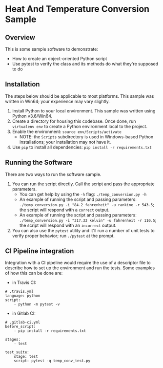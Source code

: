 # Heat And Temperature Conversion Sample

## Overview
This is some sample software to demonstrate:
 * How to create an object-oriented Python script
 * Use pytest to verify the class and its methods do what they're supposed to do 

## Installation
The steps below should be applicable to most platforms. This sample was written in Win64; your experience may vary slightly.
1. Install Python to your local environment. This sample was written using Python v3.6/Win64.
2. Create a directory for housing this codebase. Once done, run `virtualenv env` to create a Python environment local to the project.
3. Enable the environment: `source env/Scripts/activate`
    * NOTE: the `Scripts` subdirectory is used in Windows-based Python installations; your installation may not have it.
4. Use `pip` to install all dependencies: `pip install -r requirements.txt`

## Running the Software
There are two ways to run the software sample.
1. You can run the script directly. Call the script and pass the appropriate parameters.
    * You can get help by using the `-h` flag: `./temp_conversion.py -h`
    * An example of running the script and passing parameters: `./temp_conversion.py -i "84.2 fahrenheit" -u rankine -r 543.5`; the script will respond with a `correct` output.
    * An example of running the script and passing parameters: `./temp_conversion.py -i "317.33 kelvin" -u fahrenheit -r 110.5`; the script will respond with an `incorrect` output.
2. You can also use the `pytest` utility and it'll run a number of unit tests to verify proper behavior; run `./pytest` at the prompt.

## CI Pipeline integration
Integration with a CI pipeline would require the use of a descriptor file to describe how to set up the environment and run the tests. Some examples of how this can be done are:
* in Travis CI:
```
# .travis.yml
language: python
script:
    - python -m pytest -v
```
* in Gitlab CI:
```
# .gitlab-ci.yml
before_script:
    - pip install -r requirements.txt
    
stages:
    - test
   
test_suite:
    stage: test
    script: pytest -q temp_conv_test.py
```
